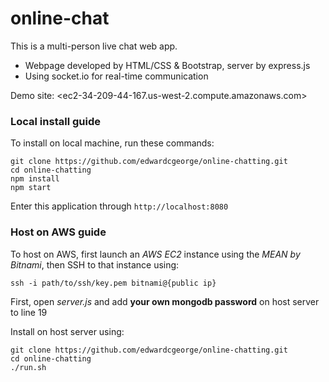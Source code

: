 # online-chat

This is a multi-person live chat web app.
* Webpage developed by HTML/CSS & Bootstrap, server by express.js
* Using socket.io for real-time communication

Demo site: <ec2-34-209-44-167.us-west-2.compute.amazonaws.com>

### Local install guide

To install on local machine, run these commands:
```
git clone https://github.com/edwardcgeorge/online-chatting.git
cd online-chatting
npm install
npm start
```
Enter this application through `http://localhost:8080`

### Host on AWS guide

To host on AWS, first launch an *AWS EC2* instance using the *MEAN by Bitnami*, then SSH to that instance using:

    ssh -i path/to/ssh/key.pem bitnami@{public ip}

First, open *server.js* and add **your own mongodb password** on host server to line 19

Install on host server using:

    git clone https://github.com/edwardcgeorge/online-chatting.git
    cd online-chatting
    ./run.sh
